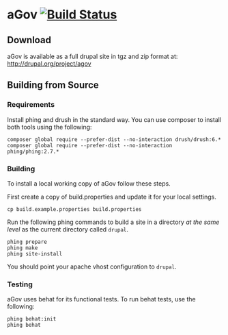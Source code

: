 # aGov [![Build Status](https://travis-ci.org/previousnext/agov-profile.svg?branch=2.x)](https://travis-ci.org/previousnext/agov-profile)

## Download

aGov is available as a full drupal site in tgz and zip format at: http://drupal.org/project/agov

## Building from Source

### Requirements

Install phing and drush in the standard way. You can use composer to install both
tools using the following:

```
composer global require --prefer-dist --no-interaction drush/drush:6.*
composer global require --prefer-dist --no-interaction phing/phing:2.7.*
```

### Building
To install a local working copy of aGov follow these steps.

First create a copy of build.properties and update it for your local settings.

```
cp build.example.properties build.properties
```

Run the following phing commands to build a site in a directory _at the same level_
as the current directory called `drupal`.

```
phing prepare
phing make
phing site-install
```

You should point your apache vhost configuration to `drupal`.

### Testing

aGov uses behat for its functional tests. To run behat tests, use the following:

```
phing behat:init
phing behat
```
